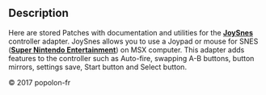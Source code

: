 ﻿## Description

Here are stored Patches with documentation and utilities for the [**JoySnes**](https://www.msx.org/wiki/Popolon-fr_JoySNES) controller adapter. JoySnes allows you to use a Joypad or mouse for SNES ([**Super Nintendo Entertainment**](https://en.wikipedia.org/wiki/Super_Nintendo_Entertainment_System)) on MSX computer. This adapter adds features to the controller such as Auto-fire, swapping A-B buttons, button mirrors, settings save, Start button and Select button.

&copy; 2017 popolon-fr

